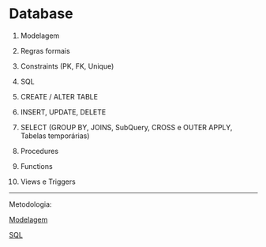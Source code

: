 # Database

1. Modelagem
  1. Regras formais
  1. Constraints (PK, FK, Unique)
  
1. SQL
  1. CREATE / ALTER TABLE
  1. INSERT, UPDATE, DELETE
  1. SELECT (GROUP BY, JOINS, SubQuery, CROSS e OUTER APPLY, Tabelas temporárias)
  1. Procedures
  1. Functions
  1. Views e Triggers
  
------

Metodologia:

[Modelagem](https://www.youtube.com/playlist?list=PLucm8g_ezqNoNHU8tjVeHmRGBFnjDIlxD)

[SQL](https://www.youtube.com/playlist?list=PLucm8g_ezqNqI5cW3alteV5olcMCcHYRK)
